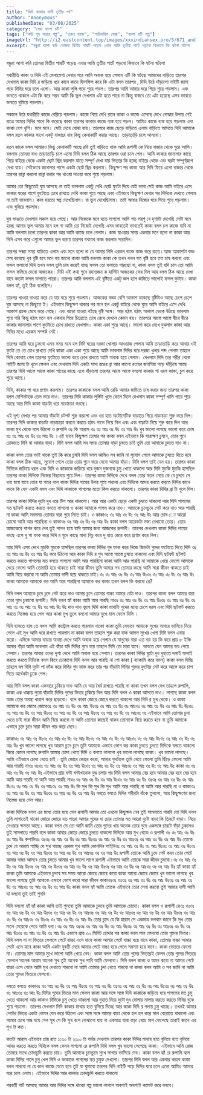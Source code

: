 ```yaml
---
title: "দিদি কাকার দাসী তৃতীয় পর্ব"
author: "Anonymous"
publishedDate: "03/08/2025"
category: "সেরা বাংলা চটি"
tags: ["কচি গুদ মারার গল্প", "তরুণ বয়স্ক", "পারিবারিক সেক্স", "বাংলা চটি গল্প"]
imageUrl: "http://i2.eastcontent.top/images/xxxindiansex.pro/5/671_and.jpg"
excerpt: "বন্ধুরা আশা করি তোমরা দ্বিতীয় পারটি পড়েছ এবার আমি তৃতীয় পার্টে পড়বো কিভাবে কি ঘটনা ঘটলো   যথারীতি কাকা ও দিদি এই মেলামেশা দেখার পরে আমি অবাক হয়ে গেলাম এটি কি ঘটছে আমাদের বাড়িতে তারপর দেখলাম কাকা..."
---
```


বন্ধুরা আশা করি তোমরা দ্বিতীয় পারটি পড়েছ এবার আমি তৃতীয় পার্টে পড়বো কিভাবে কি ঘটনা ঘটলো


যথারীতি কাকা ও দিদি এই মেলামেশা দেখার পরে আমি অবাক হয়ে গেলাম এটি কি ঘটছে আমাদের বাড়িতে তারপর দেখলাম কাকা দিদি র জড়িয়ে ধরে কানে কানে ফিসফিস করে কি এটা বলল তারপর , দিদি উঠে দাঁড়ালো নাইটি জামা পড়ে দিদির ঘরে চলে এলো। আর কাকা লুঙ্গি পড়ে শুয়ে পড়ল। তারপর আমি আমার ঘরে গিয়ে শুয়ে পড়লাম। এবং ভাবতে থাকলে এটা কি করে সম্ভব আমি কি ভুল দেখলাম এটা হতে পারে না কিন্তু বাস্তবে তো এটা হয়েছে এসব ভাবতে ভাবতে ঘুমিয়ে পড়লাম।


সকালে উঠে যথারীতি কাজে বেরিয়ে পড়লাম। কাজে গিয়ে দেখি রতন কাকা ও কাজে এসেছে দেখে বোঝার উপায় নেই রাত্রে আমার দিদির সাথে কি করেছে কাকা তারপর কাকার কাজে ব্যস্ত হয়ে পড়ল। আমিও কাজে ব্যস্ত হয়ে পড়লাম এবং কাকা বেশ খুশি। মনে মনে। সেটা দেখে বোঝা যায়। তারপরে কাজ ছেড়ে বাড়িতে এলাম বাড়িতে আসতে দিদি আমাকে বলল রতন কাকার সাথে একটু বাজারে যাব কিছু কেনাকাটি করার আছে। তাড়াতাড়ি চলে আসবো।


রতন কাকে বলল আমারও কিছু কেনাকাটি আছে রবি তুই বাড়িতে থাক আমি রূপালী কে নিয়ে বাজার থেকে ঘুরে আসি। বললাম তোমরা যাও তাড়াতাড়ি চলে এসো দিদি বলল ঠিক আছে তারপর ওরা চলে গেল। আমি কাকার জানালার কাছে গিয়ে বাইরে থেকে একটা ছোট ছিদ্র করলাম যাতে সম্পূর্ণ দেখা যায় ভিতরে কি হচ্ছে বাইরে থেকে এবং ঘরটা সম্পূর্ণরূপে দেখা যায়। সেইভাবে জানালার পাশে একটা ছোট ছিদ্র করলাম। কিছুক্ষণ পর কাকা আর দিদি ফিরে এলো বাজার থেকে তারপর রান্না করলো রান্না করার পর খাওয়া দাওয়া করে শুয়ে পড়লাম।


আমার তো কিছুতেই ঘুম আসছে না তাই ভাবলাম একটু দেখি ছোট্ট ফুটো দিয়ে যেই ভাবা সেই কাজ আমি বাইরে এসে কাকার ঘরের পাশে ফুটোতে চোখ রাখতে দেখি কাকা শুয়ে আছে একা এইভাবে কিছুক্ষণ দেখার পর দিদিকে দেখতে পেলাম না তাই ভাবলাম। কাল হয়তো স্বপ্ন দেখেছিলাম। বা ভুল দেখেছিলাম। তাই আবার নিজের ঘরে গিয়ে শুয়ে পড়লাম। এবং ঘুমিয়ে পড়লাম।


ঘুম ভাঙতে দেখলাম সকাল হয়ে গেছে। আর নিজেকে মনে হতে লাগলো আমি গত পরশু যে দৃশ্যটা দেখেছি সেটা মনে হচ্ছে আমার ভুল আমার মনে হল না আমি তো নিজেই দেখেছি এসব ভাবতেই ভাবতেই কাকা বলল চল কাজে যাবি না আমি বললাম চলো তারপর কাকা আর আমি কাজে চলে গেলাম। কাজ যাওয়ার সময় একবার মনে হলো না কাকা আর দিদি এসব করে এগুলো আমার ভুল ধারণা তারপর যথাযথ কাজ করলাম সারাদিন।


তারপর সন্ধ্যা সময় বাড়িতে এলাম এবং মনে হলো না যে আমার দিদি এরকম বাজে কাজ করে রাতে।আজ আকাশটা বড্ড মেঘ করেছে খুব বৃষ্টি হবে মনে হয় জানো কাকা আমি বললাম কাকা কে তখন বলল যত বৃষ্টি হবে তত চাষ করবো এবং ফসল ফলাবো দিদি তখন বলল তুমি চাষ করেই যাচ্ছ ফসল তো ফলাতে পারছো না, কাকা বলল তুই যদি চাস তো আমি ফসল ফলিয়ে দেবো আজকের। দিদি এই কথা শুনে রহস্যজন ক হাসিটা আজকের ফের দিল আর বলল ঠিক আছে দেখা যাবে কতটা ফসল ফলাতে পারো। তারপর আমি বললাম এই বৃষ্টিতে একটু জল হলে জমিতে ভালোই ফসল ফুটবে। কাকা বলল হ্যাঁ, তুই ঠিক বলেছিস।


তারপর খাওয়া দাওয়া করে যে যার ঘরে শুয়ে পড়লাম। আজকের বড্ডা বেশি আকাশ ডাকছে বৃষ্টিটাও আছে চেপে চেপে ঘুম আসছে না কিছুতে ই। এইভাবে কিছুক্ষণ থাকার পর মনে হল একটু বাইরে থেকে ঘুরে আসি বাইরে এসে দেখি আকাশ প্রচন্ড মেঘে ভরে গেছে। এবং ঝড়ো হাওয়া বইছে বৃষ্টি সঙ্গে। আর হঠাৎ হঠাৎ আকাশ ডেকে উঠছে ভাবলাম শুয়ে পরি কিন্তু হঠাৎ মনে হল একবার গিয়ে চিদ্রোতে চোখ রেখে দেখলে কেমন হয়। তারপরে আস্তে আস্তে ধীরে ধীরে কাকার জানালার পাশে ফুটোতে চোখ রাখতে দেখলাম। কাকা একা শুয়ে আছে। ভালো করে দেখে বুঝলাম কাকা আর দিদির মধ্যে এরকম সম্পর্ক নেই।


তারপর আমি ঘরে ঢুকবো এমন সময় মনে হল দিদি ঘরের দরজা খোলার আওয়াজ পেলাম আমি তাড়াতাড়ি করে আবার ওই ফুটো তে তে চোখ রাখতে দেখি কাকা একা একা শুয়ে আছে আমি ভাবলাম দিদির ঘরে দরজা খুলার শব্দ পেলাম তাহলে দিদি কোথায় গেল তারপর ফুটোতে ভালো করে চোখ রাখতে আমি অবাক হয়ে গেলাম। দেখলাম দিদি তার শরীর থেকে নাইটি জামা টা খুলে ফেলল এবং দেখলাম দিদি একটা সাদা রঙের ব্রা আর কালো রংয়ের জাংগিয়া পড়ে দাঁড়িয়ে আছে তারপর দিদি আস্তে আস্তে কাকা পায়ের কাছে এসে দাঁড়ালো তারপর আস্তে আস্তে বসলো কাকার পা ধরল কাকা, চুপ করে শুয়ে আছে।


দিদি, কাকার পা ধরে প্রণাম করলাম। তারপর কাকাকে বলল আমি রেডি আমার জমিতে চাষ করার জন্য তারপর কাকা বলল মেশিনটাকে তেল ভরে দাও। তারপর দিদি কাকার লুঙ্গিটা খুলে ফেলে দিলে দেখলাম কাকা সম্পূর্ণ খালি গায়ে শুয়ে আছে আর দিদি কাকা বাড়াটা ধরে নাড়াচড়া করছে।


এই দৃশ্য দেখার পর আমার বাঁড়াটা চটপট শুরু করলো এবং ওর হাত অটোমেটিক বাড়াতে গিয়ে নাড়াচড়া শুরু করে দিল। তারপর দিদি কাকার বাড়াটা নাড়াচাড়া করতে করতে হঠাৎ গালে নিয়ে নিল এবং এবং বাড়াটা নিয়ে শুরু করে দিল আর কাকা মুখ থেকে বলে উঠলো ও রুপালি ওঃ কি আরাম ওঃ ওঃ আঃ ওঃ উঃ ওঃ আঃ‌ উঃ খুব ভালো লাগছে ভালো করে চোষ ওঃ ওঃ আঃ ওঃ উঃ ওঃ আঃ‌ উঃ ।এই ভাবে কিছুক্ষণ চোষার পর কাকা বলল এইভাবে কি সারাক্ষণ চুষবে, তোর গুদে ঢোকাতে দিবি না আমার বাড়া। দিদি বলল আমি সব সময় তোমার বাড়া চুষতে চাই তুমি তো আমাকে চুদতে দাও না।


কাকা বলল তোর ভাই থাকে তুই কি করে চুষবি দিদি বলল আমিও সব জানি না সুযোগ পেলে আমাকে চুষতে দিতে হবে কাকা বলল ঠিক আছে, সুযোগ পেলে তোর তোর গুদে ভরে দেবো আমার বাঁড়া। দিদি বলল তাই যেন হয়। তারপর কাকা দিদিকে জড়িয়ে ধরল এবং দিদি ও কাকাকে জড়িয়ে ধরে দুজন দুজনকে চুমু খেতে থাকলো আর দিদি মুচকি মুচকি হাসছিল তারপর কাকা দিদিকে নিজের বিছানায় শুয়ে দিল। তারপর কাকা দিদিকে দেখে বলল তোর মতন মেয়ে কে যে চুদবে সে ধন্য হয়ে যাবে তোর যা গতর বলে কাকা দিদির গায়ের উপর শুয়ে পরলো এবং দিদিকে আদর করতে করতে দিদির কানে কানে কি যেন একটা বলল এবং দিদি কাকাকে পাগলের মতো কিস করতে থাকলো। তারপর কাকা দিদির ব্রা টা খুলে দিল।


তারপর কাকা দিদির দুটো দুধ ধরে টিপ আর থাকলো। আর আর একটা ছেড়ে একটা চুষতে থাকলো আর দিদি পাগলের মত ছটফট করতে করতে বলতে লাগলো ও কাকা আমাকে পাগল করে দাও। আমাকে চুদেচুদে পেট করে দাও আর পারছি না কাকা আমি সবসময় তোমার বারা গুদে নিতে চাই। ও কাকাওঃ ওঃ আঃ ওঃ উঃ ওঃ আঃ‌ উঃ আর চোষ ো আরো চোষো আমি আর পারছিনা ও কাকাওঃ ওঃ আঃ ওঃ উঃ ওঃ আঃ‌ উঃ কাকা বলল আরেকটা মজা দেখাবো তোর। তোর আজকেরে পাগল করে দেব তুই পাগল হয়ে যাবি আমার জন্য আজকের রূপালী। তারপর দেখলাম কাকা দিদির পায়ের কাছে এসে দু পা ফাক করে দিদি র গুদে কাছে মাথা নিচু করে দু হাত জোর করে প্রণাম করে নিল।


আর দিদি এসব দেখে মুচকি মুচকে হাসছিল তারপর কাকা দিদির গুদ ফাক করে নিজে জিভটা গুদের ফটোতে দিতে দিদি ওঃ ওঃ আঃ ওঃ উঃ ওঃ আঃ‌ উঃ করে উঠলো আর কাকা দিদি র গুদ আস্তে আস্তে চুষতে থাকলো এবং দিদি ছটফট ছটফট করতে করতে পাগলের মত বলতে লাগলো আমি আর পারছিনা কাকা আমি আর পারছি না আমাকে খেয়ে ফেলো আমাকে খেয়ে ফেলো আমি তোমারি হয়ে থাকতে চাই সারা জীবন তুমি আমার সব তোমার কাছে আমি সারা জীবন থাকতে চাই আমি বিয়ে করবো না আমি তোমার দাসী হয়ে থাকতে চাই।ওঃ ওঃ আঃ ওঃ উঃ ওঃ আঃ‌ উঃওঃ ওঃ আঃ ওঃ উঃ ওঃ আঃ‌ উঃ কাকা আমাকে আমাকে কর আমি আর পারছিনা আমাকে কর কাকা তখন বলল কি করবো রে?


দিদি বলল আমাকে চুদে চুদে পেট করে দাও আমার চুদে তোমার বাচ্চা আমার বেটা দাও। তারপর কাকা বলল আমার বারা তোর গুদে ঢুকাবো রূপালী। দিদি বলল হ্যাঁ কাকা আমি আর পারছি নাওঃ ওঃ আঃ ওঃ উঃ ওঃ আঃ‌ উঃওঃ ওঃ আঃ ওঃ উঃ ওঃ আঃ‌ ওঃ ওঃ আঃ ওঃ উঃ ওঃ আঃ‌ উঃ উঃ দাও দাও ভুলে দিদি কাকা মাথাটা গুদের মধ্যে চেপে ধরল এবং দিদি ছটফট করতে করতে নিস্তেজ হয়ে গেল আর কাকা মুখ তুলে বললো আমার মুখে মাল ফেলে দিলি ।


দিদি হাসতে হাস তে বলল আমি কন্ট্রোল করতে পারলাম নাকো কাকা তুমি যেভাবে আমাকে সুখের সাগরে ভাসিয়ে নিয়ে গেলে এই সুখ আমি ধরে রাখতে পারলাম না কাকা বলল তাহলে শুরু করা যাক আসল সুখের খেলা দিদি বলল এবার করো। এদিকে আমার বাড়ার অবস্থা দেখে আমি অবাক হয়ে গেলাম যে মানুষের বারা এত বড় হয় কি করে প্রায় ৮ ইঞ্চি আমার বাঁড়া আমি ভাবলাম এই বাঁড়া যদি দিদির গুদে যায় তাহলে দিদি তো মারা যাবে। ভাবতে যেন আমার ভয় পেয়ে গেলাম। তারপর আবার ওদের দৃশ্য দেখে আমি অবাক হয়ে গেলাম। তারপর কাকা দিদির দুটো দুধ দুহাতে দলাই মালাই করতে করতে দিদিকে বলল কিরে ঢোকাবো দিদি বলল আর পারছি না গো কাকা ( ন্যাকামি করে বলল) কাকা বলল দিচ্ছি তাহলে বল দিদি দুটো পা ফাঁক করে দিদির গুদ ফাক করে তার পর বাঁড়াটা দিদির গুদের ফুটোয় সেট করে আস্তে করে চাপ দিতে অর্ধেকটা ঢুকে গেল।


আর দিদি বলল কাকা একবারে ঢুকিয়ে দাও আমি যে আর ধৈর্য রাখতে পারছি না কাকা তখন বলল দেখ তাহলে রুপালি, কাকা এক ধাক্কায় পুরো বাঁড়াটা দিদির গুদের ভিতর ঢুকিয়ে দিল আর দিদি বলল ও কাকা আসতে দাও। লাগছে কাকা বলল আজ তোর অবস্থা খারাপ করে ছাড়বো। বলে কাকা জোরে জোরে করতে থাকলো আর দিদি র মুখ থেকে। ও কাকা আমাকে কর জোরে জোরেওঃ ওঃ আঃ ওঃ উঃ ওঃ আঃ‌ উঃওঃ ওঃ আঃ ওঃ উঃ ওঃ আঃ‌ওঃ ওঃ আঃ ওঃ উঃ ওঃ আঃ‌ উঃ উঃওঃ ওঃ আঃ ওঃ উঃ ওঃ আঃ‌ উঃওঃ ওঃ আঃ ওঃ উঃ ওঃ আঃ‌ উঃওঃ ওঃ আঃ ওঃ উঃ ওঃ আঃ‌ওঃ ওঃ এইভাবে আমি তোমার চুদা খেতে চাই সারা জীবন আমি বিয়ে করবো না আমি তোমার কাছেই থাকব তোমাকে বিয়ে করতে হবে না তুমি আমাকে এভাবে চুদে চুদে সারা জীবন পার করে দেবে।


কাকাওঃ ওঃ আঃ ওঃ উঃওঃ ওঃ আঃ ওঃ উঃ ওঃ আঃ‌ উঃওঃ ওঃ আঃ ওঃ উঃ ওঃ আঃ‌ওঃ ওঃ ওঃ আঃ‌ উঃওঃ ওঃ আঃ ওঃ উঃ ওঃ আঃ‌ উঃ খুব ভালো লাগছে খুব আরাম চুদে চুদে তুমি আমাকে এভাবে ভোগ কর কাকা চুদতে চুদতে দিদিকে বলতে থাকলো কিরে কেমন লাগছে রুপালি আমার চোদা খেতে দিদি ও বলতে লাগলো খুব ভালো লাগছে কাকা। খুব ভালো লাগছে। আমি এইভাবে চোদা খেতে চাই। তুমি জোরে জোরে করো, আমার গুদটাকে তুমি খেয়ে ফেলো তুমি ছিঁড়ে ফেলো আমি আর পারছি নাওঃ ওঃওঃ ওঃ আঃ ওঃ উঃ ওঃ আঃ‌ উঃওঃ ওঃ আঃ ওঃ উঃ ওঃ আঃ‌ওঃ ওঃ আঃ ওঃ উঃ ওঃ আঃ‌ উঃ কাকা ওঃ ওঃ আঃ ওঃ উঃ ওঃ আঃ‌ উঃ এইভাবে প্রায় ঘন্টা ঘন্টাখানেক যুদ্ধ চলার পর দিদি বলল আমার বের হবে আমার বের হবে বের হবে আমি আর পারছি না আমি আর পারছি নাওঃ ওঃ আঃ ওঃ উঃ ওঃ আঃ‌ উঃওঃ ওঃ আঃ ওঃ উঃ ওঃওঃ ওঃ আঃ ওঃ উঃ ওঃ আঃ‌ উঃওঃ ওঃ আঃ ওঃ উঃ ওঃ আঃ‌ওঃ ওঃ আঃ‌ উঃ কি সুখ কি সুখ কি সুখ আমি আর পারছি না আমি আর পারছি না ও কাকাওঃ ওঃ আঃ ওঃ উঃ ওঃ আঃ‌ উঃওঃ ওঃ আঃ ওঃ উঃ ওঃ আঃ‌ উঃ বলতে বলতে দিদির শরীরটা বাঁকে তুললো, আর কিছুক্ষণের জন্য নিস্তেজ হয়ে গেল আর।


কাকা দিদিকে বলল এর মধ্যে তোর হয়ে গেল রূপালী আমার তো এখনো কিছুক্ষন নেব তুই সামলাতে পারবি তো দিদি বলল তুমি লাগাতেই থাকো জোরে জোরে যত পারো আমার গুদের যা চোর তোমার মত আরো দুটো বাড়া কি তিনটে বাড়া। নিয়ে নেওয়ার ক্ষমতা আছে। কাকা বলল সে তো আমি জানি তোর গুদের খায় অনেক তোর গুদে একসঙ্গে চারটে বাঁড়া ঢুকলেও তুই সামলাতে পারবি বলে কাকা আবার জোরে জোরে চুদতে থাকলো দিদিকে আর মুখ থেকে ও রূপালী ওঃ ওঃ আঃ ওঃ উঃ ওঃ আঃ‌ উঃ রুপালিওঃ ওঃওঃ ওঃ আঃ ওঃ উঃ ওঃ আঃ‌ উঃওঃ ওঃ আঃ ওঃ উঃ ওঃ আঃ‌ওঃ ওঃ আঃ ওঃ উঃ ওঃ আঃ‌ উঃ তোকে চুদে যে আরাম পাচ্ছি যে সুখ পাচ্ছে এরকম সুখ আমি কোনদিন পাইনিওঃ ওঃ আঃ ওঃ উঃ ওঃ আঃ‌ উঃওঃ ওঃ আঃ ওঃ উঃওঃ ওঃ আঃ ওঃ উঃ ওঃ আঃ‌ উঃওঃ ওঃ আঃ ওঃ উঃ ওঃ আঃ‌ওঃ ওঃ ওঃ আঃ‌ উঃ রূপালী তোকে আমি চুদে পেট করব তোর পেটে আমার বাচ্চা আসবে তোর চুদতে আমার খুব ভালো লাগে রূপালী এইভাবে আমি তোকে সারা জীবন চুদবো।ওঃ ওঃ আঃ ওঃ উঃ ওঃ আঃ‌ উঃওঃ ওঃ আঃ ওঃ উঃওঃ ওঃ আঃ ওঃ উঃ ওঃ আঃ‌ উঃওঃ ওঃ আঃ ওঃ উঃ ওঃ আঃ‌ওঃ ওঃ ওঃ আঃ‌ উঃ হ্যাঁ কাকা হ্যাঁ কাকা তুমি আমাকে এইভাবে চুদবে সব সময় আরো জোরে জোরে করো কাকা আরো জোরে জোরে খুব ভালো লাগছে খুব ভালো লাগছে তুমি আমাকে এভাবে ভোগ করো সারা জীবন কাকাওঃওঃ ওঃওঃ ওঃ আঃ ওঃ উঃ ওঃ আঃ‌ উঃওঃ ওঃ আঃ ওঃ উঃ ওঃ আঃ‌ওঃ ওঃ আঃ ওঃ উঃ ওঃ আঃ‌ উঃ কাকা বলল হ্যাঁ আমি তোকে এইভাবে তোর সেবা করবো তুই আমার দাসী আমি যা বলবো তুই তাই শুনবি


দিদি বললো হ্যাঁ হ্যাঁ কাকা আমি তাই শুনবো তুমি আমাকে চুদবে তুমি আমাকে চোদো। কাকা বলল ও রূপালী রেওঃ ওঃওঃ ওঃ আঃ ওঃ উঃ ওঃ আঃ‌ উঃওঃ ওঃ আঃ ওঃ উঃ ওঃ আঃ‌ওঃ ওঃ আঃ ওঃ উঃ ওঃ আঃ‌ওঃ ওঃ আঃ ওঃ উঃ ওঃ আঃ‌ উঃওঃ ওঃ আঃ ওঃ উঃ ওঃ আঃ‌ওঃ ওঃ উঃওঃ ওঃ আঃ ওঃ উঃ ওঃ আঃ‌ উঃ তোর চুদে যে কি হারাম সে একমাত্র ভগবান জানে কি সুখ তোর মতন মেয়েকে পেয়ে আমি ধন্য।ওঃ ওঃ আঃ ওঃওঃ ওঃ আঃ ওঃ উঃ ওঃ আঃ‌ উঃওঃ ওঃ আঃ ওঃ উঃ ওঃ আঃ‌ওঃ ওঃ উঃ ওঃ আঃ‌ উঃওঃ ওঃ আঃ ওঃ উঃ ওঃ আঃ‌ উঃ এভাবে প্রায় ৩০ মিনিট চোদার পর কাকা বলল মাল ফেলবো তোর গুদের ভিতর। দিদি বলল না না ভিতরে ফেললে পেটে বাচ্চা এসে যাবে কাকা আমার পেটে বাচ্চা হয়ে যাবে কাকা, তোমার বাচ্চা আমার পেটে এসে যাবে কাকা আমি একটা যুবতী মেয়ে আমার পেটে বাচ্চা হয়ে গেলে সমস্যা হয়ে যাবে। কাকা ভেতরে ফেলো না। তোমার মাল আমার মুখে ভালো আমি খেয়ে নেব। কাকা বলল আমি তোর গুদের ভিতরেই ফেলব তোর গুদের ভিতরে ফেললে অনেক আরাম অনেক সুখ তুই অনেক সুখ পাবি আমি ফেলবো। দিদি বলল কাকা ও অমন করো না আমার পেটে বাচ্চা এসে গেলে আমি মুখ দেখাতে পারবো না আমি তোমার চুদা খেতে পারবো না কাকা বলল আমি ও সব জানি না আমি তোর গুদের ভিতরে ফেলবো।


বলতে বলতে কাকাওঃ ওঃ আঃ ওঃ উঃ ওঃ আঃ‌ উঃওঃ ওঃ আঃ ওঃ উঃ ওঃওঃ ওঃ আঃ ওঃ উঃ ওঃ আঃ‌ উঃওঃ ওঃ আঃ ওঃ উঃ ওঃ আঃ‌ওঃ ওঃ আঃ‌ উঃ দিদির গুদের ভিতর মাল ফেলল কাকা আর সঙ্গে সঙ্গে দিদি কাকাকে জড়িয়ে ধরে পাগলের মত চুমু খেতে থাকলো আর কাকাও দিদিকে চুমু খেতে থাকলো আর দুহাত দিয়ে দুটো দুধ দোলায় মালায় করতে করতে দিদির বুকে শুয়ে পড়লো। তারপর দেখলাম দিদি কাকার মাথায় হাত বুলিয়ে দিচ্ছে আর কাকা দিদি র গলায় চুমু খাচ্ছে। তখনই আমার পেটের ভিতর একটা কেমন যেন করে উঠলো এবং সঙ্গে সঙ্গে আমার বাড়া থেকে হল হল করে মাল বেরোতে থাকলো এবং আমার চোখ অন্ধ হয়ে গেল সুখ সে কি সুখ বলে বোঝানো যায় না একমাত্র যারা বাড়া খেচে মাল ফেলেছে তারাই জানে এর সুখ টা কত।


কতটা আরাম এইভাবে প্রায় রাত ১:৩০ টা ২ঃ০০ টা পর্যন্ত দেখলাম তারপর কাকা দিদির মাথায় হাত বুলিয়ে হাত বুলিয়ে আদর করতে করতে দিদিকে বলল কেমন লাগলো রে রুপালি দিদি বলল খুব ভালো লেগেছে কাকা। এইভাবে আমি রোজ তোমার সাথে চোদাচুদি করতে চায়। তুমি আমাকে চুদেচুদে সুখে সাগরে ভাসিয়ে দেব। কাকা বলল হ্যাঁ রে রুপালি বলে কাকা দিদির গালে চুমু খেল দিদি ও কাকাকে পাগলের মত চুমুক দেখলো। তারপর দিদি বলল আর একবার করবে কাকা বলল পারবো না রে কাল কাজে যেতে হবে তুই যা ঘুমাবো তারপর দিদি নাইটি পড়ে দিদির ঘরে চলে এলো আমিও আমার ঘরে চলে এলাম। এইভাবে দিদির আর কাকার চোদাচুদি করতে থাকলো


পরবর্তী পার্ট আসছে আমার আর দিদির সঙ্গে থাকো গল্প ভালো লাগলে অবশ্যই অবশ্যই কমেন্ট করে বলবে।
